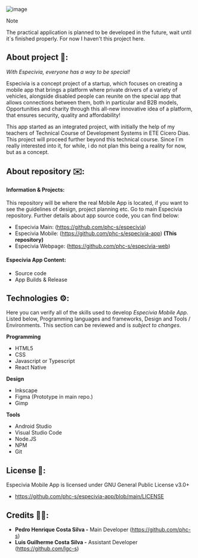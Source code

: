 ![image](https://github.com/user-attachments/assets/5cd0e64f-abf6-4045-878c-bc49ced88bc9)

> [!NOTE]
> The practical application is planned to be developed in the future, wait until it`s finished properly. For now I haven't this project here.

## About project 🚙: 

*With Especivia, everyone has a way to be special!*

Especivia is a concept project of a startup, which focuses on creating a mobile app that brings a platform where private drivers of a variety of vehicles, alongside disabled people can reunite on the special app that allows connections between them, both in particular and B2B models, Opportunities and charity through this all-new innovative idea of a platform, that ensures security, quality and affordability!

This app started as an integrated project, with initially the help of my teachers of Technical Course of Development Systems in ETE Cicero Dias. This project will proceed further beyond this technical course. Since I`m really interested into it, for while, i do not plan this being a reality for now, but as a concept.

## About repository ✉️:

#### Information & Projects: 

This repository will be where the real Mobile App is located, if you want to see the guidelines of design, project planning etc. Go to main Especivia repository. Further details about app source code, you can find below:

+ Especivia Main: (https://github.com/phc-s/especivia)
+ Especivia Mobile: (https://github.com/phc-s/especivia-app) **(This repository)**
+ Especivia Webpage: (https://github.com/phc-s/especivia-web)

#### Especivia App Content:

+ Source code
+ App Builds & Release

## Technologies ⚙️:

Here you can verify all of the skills used to develop *Especivia Mobile App*. Listed below, Programming languages and frameworks, Design and Tools / Environments. This section can be reviewed and is *subject to changes*.

**Programming**

+ HTML5
+ CSS
+ Javascript or Typescript
+ React Native

**Design**

+ Inkscape
+ Figma (Prototype in main repo.)
+ Gimp

**Tools**

+ Android Studio
+ Visual Studio Code
+ Node.JS
+ NPM
+ Git

## License 📕:

Especivia Mobile App is licensed under GNU General Public License v3.0+
+ https://github.com/phc-s/especivia-app/blob/main/LICENSE

## Credits 👨‍💻:

- **Pedro Henrique Costa Silva -** Main Developer (https://github.com/phc-s) 
- **Luis Guilherme Costa Silva -** Assistant Developer (https://github.com/lgc-s)
